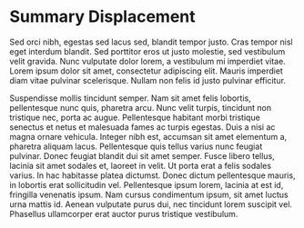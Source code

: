 # Summary Displacement

Sed orci nibh, egestas sed lacus sed, blandit tempor justo. Cras tempor nisl eget interdum blandit. Sed porttitor eros ut justo molestie, sed vestibulum velit gravida. Nunc vulputate dolor lorem, a vestibulum mi imperdiet vitae. Lorem ipsum dolor sit amet, consectetur adipiscing elit. Mauris imperdiet diam vitae pulvinar scelerisque. Nullam non felis id justo pulvinar efficitur.

Suspendisse mollis tincidunt semper. Nam sit amet felis lobortis, pellentesque nunc quis, pharetra arcu. Nunc velit turpis, tincidunt non tristique nec, porta ac augue. Pellentesque habitant morbi tristique senectus et netus et malesuada fames ac turpis egestas. Duis a nisi ac magna ornare vehicula. Integer nibh est, accumsan sit amet elementum a, pharetra aliquam lacus. Pellentesque quis tellus varius nunc feugiat pulvinar. Donec feugiat blandit dui sit amet semper. Fusce libero tellus, lacinia sit amet sodales et, laoreet in velit. Ut porta erat a felis sodales varius. In hac habitasse platea dictumst. Donec dictum pellentesque mauris, in lobortis erat sollicitudin vel. Pellentesque ipsum lorem, lacinia at est id, fringilla venenatis ipsum. Nam cursus condimentum ipsum, sit amet luctus urna mattis id. Aenean vulputate purus dui, nec tincidunt lorem suscipit vel. Phasellus ullamcorper erat auctor purus tristique vestibulum. 
